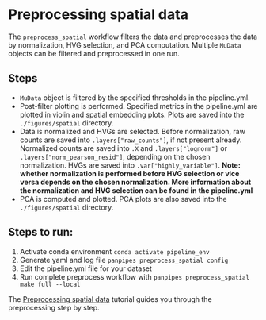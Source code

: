 Preprocessing spatial data
==========================

The `preprocess_spatial` workflow filters the data and preprocesses the data by normalization, HVG selection, and PCA computation. Multiple `MuData` objects can be filtered and preprocessed in one run. 

## Steps


- `MuData` object is filtered by the specified thresholds in the pipeline.yml.
- Post-filter plotting is performed. Specified metrics in the pipeline.yml are plotted in violin and spatial embedding plots. Plots are saved into the `./figures/spatial` directory.
- Data is normalized  and HVGs are selected. 
  Before normalization, raw counts are saved into `.layers["raw_counts"]`, if not present already. Normalized counts are saved into `.X` and `.layers["lognorm"]` or `.layers["norm_pearson_resid"]`, depending on the chosen normalization. HVGs are saved into `.var["highly_variable"]`.
  **Note: whether normalization is performed before HVG selection or vice versa depends on the chosen normalization. More information about the normalization and HVG selection can be found in the pipeline.yml**
- PCA is computed and plotted. PCA plots are also saved into the `./figures/spatial` directory.



## Steps to run:

1.  Activate conda environment `conda activate pipeline_env`
2.  Generate yaml and log file `panpipes preprocess_spatial config`
3.  Edit the pipeline.yml file for your dataset
4.  Run complete preprocess workflow with `panpipes preprocess_spatial make full --local`

The [Preprocessing spatial data]() tutorial guides you through the preprocessing step by step. 